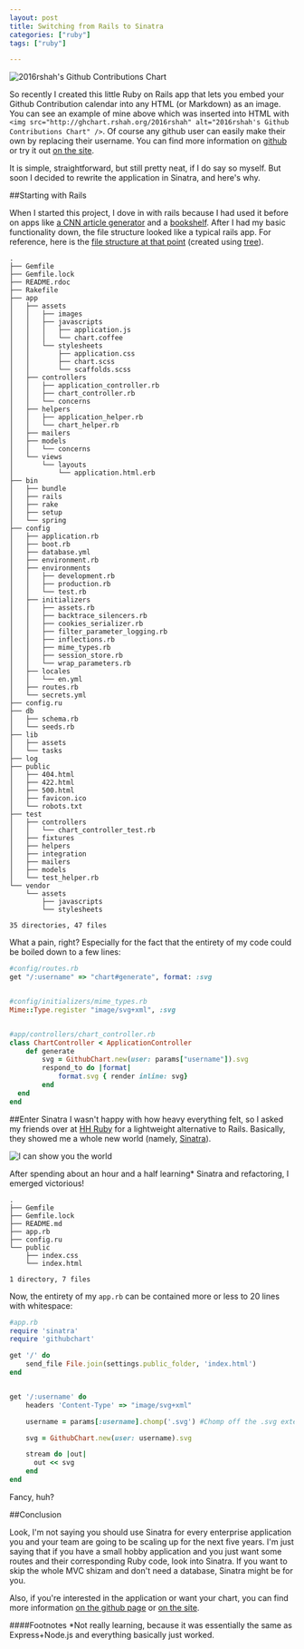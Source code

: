 ```yaml
---
layout: post
title: Switching from Rails to Sinatra
categories: ["ruby"]
tags: ["ruby"]

---
```


![2016rshah's Github Contributions Chart](http://ghchart.rshah.org/2016rshah)

So recently I created this little Ruby on Rails app that lets you embed your Github Contribution calendar into any HTML (or Markdown) as an image. You can see an example of mine above which was inserted into HTML with `<img src="http://ghchart.rshah.org/2016rshah" alt="2016rshah's Github Contributions Chart" />`. Of course any github user can easily make their own by replacing their username. You can find more information on [github](https://github.com/2016rshah/githubchart-api) or try it out [on the site](http://ghchart.rshah.org/). 

It is simple, straightforward, but still pretty neat, if I do say so myself. But soon I decided to rewrite the application in Sinatra, and here's why. 

##Starting with Rails 

When I started this project, I dove in with rails because I had used it before on apps like [a CNN article generator]() and a [bookshelf](). After I had my basic functionality down, the file structure looked like a typical rails app. For reference, here is the [file structure at that point](https://github.com/2016rshah/githubchart-api/tree/bb813c46188d24a7eb620b69c2a4f07baacc505f) (created using [tree](http://mama.indstate.edu/users/ice/tree/)). 

```
.
├── Gemfile
├── Gemfile.lock
├── README.rdoc
├── Rakefile
├── app
│   ├── assets
│   │   ├── images
│   │   ├── javascripts
│   │   │   ├── application.js
│   │   │   └── chart.coffee
│   │   └── stylesheets
│   │       ├── application.css
│   │       ├── chart.scss
│   │       └── scaffolds.scss
│   ├── controllers
│   │   ├── application_controller.rb
│   │   ├── chart_controller.rb
│   │   └── concerns
│   ├── helpers
│   │   ├── application_helper.rb
│   │   └── chart_helper.rb
│   ├── mailers
│   ├── models
│   │   └── concerns
│   └── views
│       └── layouts
│           └── application.html.erb
├── bin
│   ├── bundle
│   ├── rails
│   ├── rake
│   ├── setup
│   └── spring
├── config
│   ├── application.rb
│   ├── boot.rb
│   ├── database.yml
│   ├── environment.rb
│   ├── environments
│   │   ├── development.rb
│   │   ├── production.rb
│   │   └── test.rb
│   ├── initializers
│   │   ├── assets.rb
│   │   ├── backtrace_silencers.rb
│   │   ├── cookies_serializer.rb
│   │   ├── filter_parameter_logging.rb
│   │   ├── inflections.rb
│   │   ├── mime_types.rb
│   │   ├── session_store.rb
│   │   └── wrap_parameters.rb
│   ├── locales
│   │   └── en.yml
│   ├── routes.rb
│   └── secrets.yml
├── config.ru
├── db
│   ├── schema.rb
│   └── seeds.rb
├── lib
│   ├── assets
│   └── tasks
├── log
├── public
│   ├── 404.html
│   ├── 422.html
│   ├── 500.html
│   ├── favicon.ico
│   └── robots.txt
├── test
│   ├── controllers
│   │   └── chart_controller_test.rb
│   ├── fixtures
│   ├── helpers
│   ├── integration
│   ├── mailers
│   ├── models
│   └── test_helper.rb
└── vendor
    └── assets
        ├── javascripts
        └── stylesheets

35 directories, 47 files
```

What a pain, right? Especially for the fact that the entirety of my code could be boiled down to a few lines:

```Ruby
#config/routes.rb
get "/:username" => "chart#generate", format: :svg


#config/initializers/mime_types.rb
Mime::Type.register "image/svg+xml", :svg  


#app/controllers/chart_controller.rb
class ChartController < ApplicationController
	def generate
        svg = GithubChart.new(user: params["username"]).svg
		respond_to do |format|
			format.svg { render inline: svg}
		end 
  end
end
```

##Enter Sinatra
I wasn't happy with how heavy everything felt, so I asked my friends over at [HH Ruby](https://www.facebook.com/groups/HHRuby/) for a lightweight alternative to Rails. Basically, they showed me a whole new world (namely, [Sinatra](http://www.sinatrarb.com/)).

![I can show you the world](https://33.media.tumblr.com/ede03f400cc31e408b37c82ab5bcdd17/tumblr_inline_ntv7x6qDKx1t2rgkb_500.gif)

After spending about an hour and a half learning* Sinatra and refactoring, I emerged victorious!

```
.
├── Gemfile
├── Gemfile.lock
├── README.md
├── app.rb
├── config.ru
└── public
    ├── index.css
    └── index.html

1 directory, 7 files
```

Now, the entirety of my `app.rb` can be contained more or less to 20 lines with whitespace:

```Ruby
#app.rb
require 'sinatra'
require 'githubchart'

get '/' do
    send_file File.join(settings.public_folder, 'index.html')
end


get '/:username' do
    headers 'Content-Type' => "image/svg+xml"

    username = params[:username].chomp('.svg') #Chomp off the .svg extension to be backwards compatible

    svg = GithubChart.new(user: username).svg

    stream do |out|
      out << svg
    end
end
```

Fancy, huh?

##Conclusion

Look, I'm not saying you should use Sinatra for every enterprise application you and your team are going to be scaling up for the next five years. I'm just saying that if you have a small hobby application and you just want some routes and their corresponding Ruby code, look into Sinatra. If you want to skip the whole MVC shizam and don't need a database, Sinatra might be for you. 

Also, if you're interested in the application or want your chart, you can find more information [on the github page](https://github.com/2016rshah/githubchart-api) or [on the site](http://ghchart.rshah.org/).

####Footnotes
*Not really learning, because it was essentially the same as Express+Node.js and everything basically just worked.  

